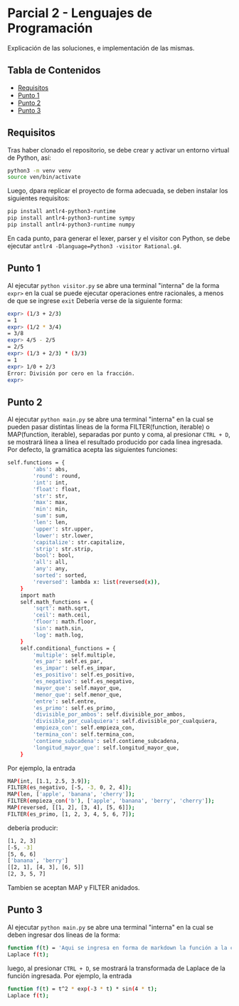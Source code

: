 # Parcial 2 - Lenguajes de Programación

Explicación de las soluciones, e implementación de las mismas.

## Tabla de Contenidos

- [Requisitos](#Requisitos)
- [Punto 1](#Punto1)
- [Punto 2](#punto2)
- [Punto 3](#punto3)

## Requisitos

Tras haber clonado el repositorio, se debe crear y activar un entorno virtual de Python, así:

 ```bash
python3 -m venv venv
source ven/bin/activate
 ```

Luego, dpara replicar el proyecto de forma adecuada, se deben instalar los siguientes requisitos:

```bash
pip install antlr4-python3-runtime
pip install antlr4-python3-runtime sympy
pip install antlr4-python3-runtime numpy
```

En cada punto, para generar el lexer, parser y el visitor con Python, se debe ejecutar `antlr4 -Dlanguage=Python3 -visitor Rational.g4`.

## Punto 1

Al ejecutar `python visitor.py` se abre una terminal "interna" de la forma `expr>` en la cual se puede ejecutar operaciones entre racionales, a menos de que se ingrese `exit`
Debería verse de la siguiente forma:

```bash
expr> (1/3 + 2/3)
= 1
expr> (1/2 * 3/4)
= 3/8
expr> 4/5 - 2/5
= 2/5
expr> (1/3 + 2/3) * (3/3)
= 1
expr> 1/0 + 2/3
Error: División por cero en la fracción.
expr> 
```

## Punto 2

Al ejecutar `python main.py` se abre una terminal "interna" en la cual se pueden pasar distintas líneas de la forma FILTER(function, iterable) o MAP(function, iterable), separadas por punto y coma, al presionar `CTRL + D`, se mostrará línea a línea el resultado producido por cada linea ingresada.
Por defecto, la gramática acepta las siguientes funciones:

```bash
self.functions = {
        'abs': abs,
        'round': round,
        'int': int,
        'float': float,
        'str': str,
        'max': max,
        'min': min,
        'sum': sum,
        'len': len,
        'upper': str.upper,
        'lower': str.lower,
        'capitalize': str.capitalize,
        'strip': str.strip,
        'bool': bool,
        'all': all,
        'any': any,
        'sorted': sorted,
        'reversed': lambda x: list(reversed(x)),
    }
    import math
    self.math_functions = {
        'sqrt': math.sqrt,
        'ceil': math.ceil,
        'floor': math.floor,
        'sin': math.sin,
        'log': math.log,
    }
    self.conditional_functions = {
        'multiple': self.multiple,
        'es_par': self.es_par,
        'es_impar': self.es_impar,
        'es_positivo': self.es_positivo,
        'es_negativo': self.es_negativo,
        'mayor_que': self.mayor_que,
        'menor_que': self.menor_que,
        'entre': self.entre,
        'es_primo': self.es_primo,
        'divisible_por_ambos': self.divisible_por_ambos,
        'divisible_por_cualquiera': self.divisible_por_cualquiera,
        'empieza_con': self.empieza_con,
        'termina_con': self.termina_con,
        'contiene_subcadena': self.contiene_subcadena,
        'longitud_mayor_que': self.longitud_mayor_que,
    }
```

Por ejemplo, la entrada 

```bash
MAP(int, [1.1, 2.5, 3.9]);
FILTER(es_negativo, [-5, -3, 0, 2, 4]);
MAP(len, ['apple', 'banana', 'cherry']);
FILTER(empieza_con('b'), ['apple', 'banana', 'berry', 'cherry']);
MAP(reversed, [[1, 2], [3, 4], [5, 6]]);
FILTER(es_primo, [1, 2, 3, 4, 5, 6, 7]);
```

debería producir:

```bash
[1, 2, 3]
[-5, -3]
[5, 6, 6]
['banana', 'berry']
[[2, 1], [4, 3], [6, 5]]
[2, 3, 5, 7]
```

Tambien se aceptan MAP y FILTER anidados.

## Punto 3

Al ejecutar `python main.py` se abre una terminal "interna" en la cual se deben ingresar dos líneas de la forma:

```bash
function f(t) = 'Aqui se ingresa en forma de markdown la función a la cual se le desea calcular la transformada de Laplace';
Laplace f(t);
```

luego, al presionar `CTRL + D`, se mostrará la transformada de Laplace de la función ingresada.
Por ejemplo, la entrada

```bash
function f(t) = t^2 * exp(-3 * t) * sin(4 * t);
Laplace f(t);
```
